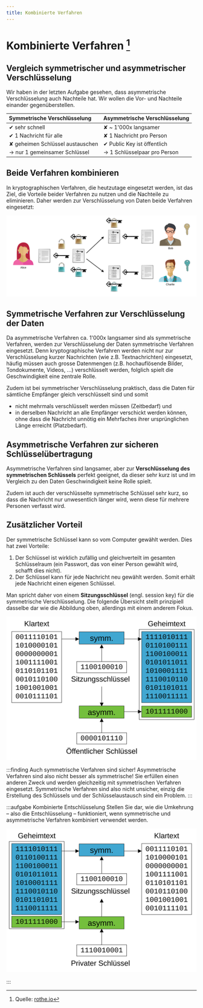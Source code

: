 ```yaml
---
title: Kombinierte Verfahren
---
```



# Kombinierte Verfahren [^1]

## Vergleich symmetrischer und asymmetrischer Verschlüsselung
Wir haben in der letzten Aufgabe gesehen, dass asymmetrische Verschlüsselung auch Nachteile hat. Wir wollen die Vor- und Nachteile einander gegenüberstellen.

| Symmetrische Verschlüsselung     | Asymmetrische Verschlüsselung |
| :------------------------------- | :---------------------------- |
| ✔ sehr schnell                   | ✘ ~ 1'000x langsamer          |
| ✔ 1 Nachricht für alle           | ✘ 1 Nachricht pro Person      |
| ✘ geheimen Schlüssel austauschen | ✔ Public Key ist öffentlich   |
| → nur 1 gemeinsamer Schlüssel    | → 1 Schlüsselpaar pro Person  |

## Beide Verfahren kombinieren
In kryptographischen Verfahren, die heutzutage eingesetzt werden, ist das Ziel, die Vorteile beider Verfahren zu nutzen und die Nachteile zu eliminieren. Daher werden zur Verschlüsselung von Daten beide Verfahren eingesetzt:

![Symmetrische und asymmetrische Verschlüsselung kombiniert](images/symm-asymm-encryption.svg)


## Symmetrische Verfahren zur Verschlüsselung der Daten
Da asymmetrische Verfahren ca. 1'000x langsamer sind als symmetrische Verfahren, werden zur Verschlüsselung der Daten symmetrische Verfahren eingesetzt. Denn kryptographische Verfahren werden nicht nur zur Verschlüsselung kurzer Nachrichten (wie z.B. Textnachrichten) eingesetzt, häufig müssen auch grosse Datenmengen (z.B. hochauflösende Bilder, Tondokumente, Videos, ...) verschlüsselt werden, folglich spielt die Geschwindigkeit eine zentrale Rolle.

Zudem ist bei symmetrischer Verschlüsselung praktisch, dass die Daten für sämtliche Empfänger gleich verschlüsselt sind und somit
- nicht mehrmals verschlüsselt werden müssen (Zeitbedarf) und
- in derselben Nachricht an alle Empfänger verschickt werden können, ohne dass die Nachricht unnötig ein Mehrfaches ihrer ursprünglichen Länge erreicht (Platzbedarf).

## Asymmetrische Verfahren zur sicheren Schlüsselübertragung
Asymmetrische Verfahren sind langsamer, aber zur **Verschlüsselung des symmetrischen Schlüssels** perfekt geeignet, da dieser sehr kurz ist und im Vergleich zu den Daten Geschwindigkeit keine Rolle spielt.

Zudem ist auch der verschlüsselte symmetrische Schlüssel sehr kurz, so dass die Nachricht nur unwesentlich länger wird, wenn diese für mehrere Personen verfasst wird.

## Zusätzlicher Vorteil
Der symmetrische Schlüssel kann so vom Computer gewählt werden. Dies hat zwei Vorteile:

1. Der Schlüssel ist wirklich zufällig und gleichverteilt im gesamten Schlüsselraum (ein Passwort, das von einer Person gewählt wird, schafft dies nicht).
2. Der Schlüssel kann für jede Nachricht neu gewählt werden. Somit erhält jede Nachricht einen eigenen Schlüssel.


Man spricht daher von einem **Sitzungsschlüssel** (engl. session key) für die symmetrische Verschlüsselung. Die folgende Übersicht stellt prinzipiell dasselbe dar wie die Abbildung oben, allerdings mit einem anderem Fokus.

![Symmetrische und asymmetrische Verschlüsselung kombiniert](images/symm-asymm-encryption-binary.svg)


:::finding Auch symmetrische Verfahren sind sicher!
Asymmetrische Verfahren sind also nicht besser als symmetrische! Sie erfüllen einen anderen Zweck und werden gleichzeitig mit symmetrischen Verfahren eingesetzt. Symmetrische Verfahren sind also nicht unsicher, einzig die Erstellung des Schlüssels und der Schlüsselaustausch sind ein Problem.
:::

:::aufgabe Kombinierte Entschlüsselung
Stellen Sie dar, wie die Umkehrung – also die Entschlüsselung – funktioniert, wenn symmetrische und asymmetrische Verfahren kombiniert verwendet werden.

<Answer type="text" webKey="4a33b602-eb5f-427d-ba5e-725756b5f112" />

<Solution webKey="1f2cf2b5-9a49-48e7-9b45-6bca55560abf">

![Symmetrische und asymmetrische Entschlüsselung kombiniert](images/symm-asymm-decryption-binary.svg)

</Solution>

:::

[^1]: Quelle: [rothe.io](https://rothe.io/?b=crypto&p=559732)
